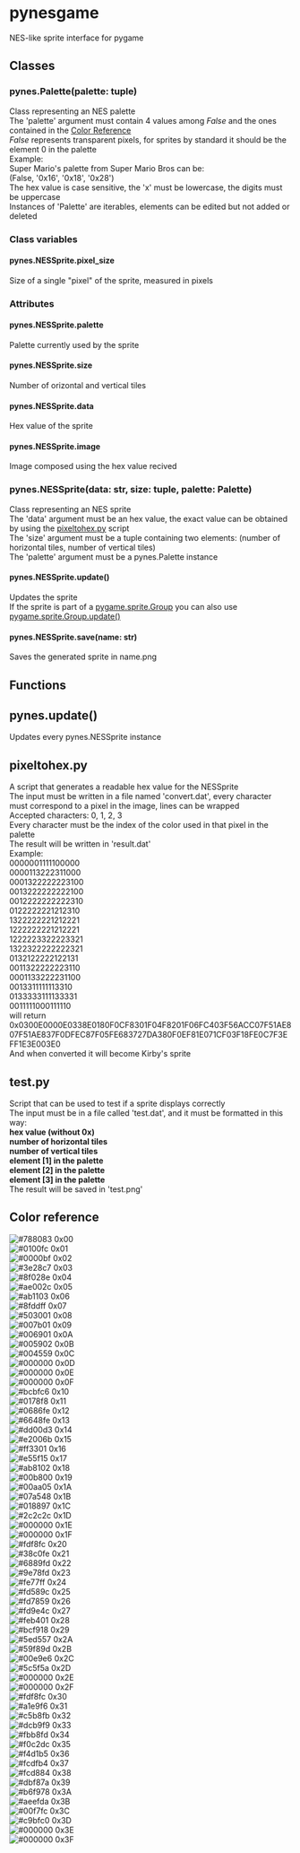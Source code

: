 # pynesgame
NES-like sprite interface for pygame

## Classes

### pynes.Palette(palette: tuple)
Class representing an NES palette<br>
The 'palette' argument must contain 4 values among _False_ and the ones contained in the [Color Reference](#Colorreference)<br>
_False_ represents transparent pixels, for sprites by standard it should be the element 0 in the palette<br>
Example:<br>
Super Mario's palette from Super Mario Bros can be:<br>
(False, '0x16', '0x18', '0x28')<br>
The hex value is case sensitive, the 'x' must be lowercase, the digits must be uppercase<br>
Instances of 'Palette' are iterables, elements can be edited but not added or deleted<br>

### Class variables
#### pynes.NESSprite.pixel_size
Size of a single "pixel" of the sprite, measured in pixels

### Attributes
#### pynes.NESSprite.palette
Palette currently used by the sprite
#### pynes.NESSprite.size
Number of orizontal and vertical tiles
#### pynes.NESSprite.data
Hex value of the sprite
#### pynes.NESSprite.image
Image composed using the hex value recived

### pynes.NESSprite(data: str, size: tuple, palette: Palette)
Class representing an NES sprite<br>
The 'data' argument must be an hex value, the exact value can be obtained by using the [pixeltohex.py](#pixeltohex.py) script<br>
The 'size' argument must be a tuple containing two elements: (number of horizontal tiles, number of vertical tiles)<br>
The 'palette' argument must be a pynes.Palette instance<br>
#### pynes.NESSprite.update()
Updates the sprite<br>
If the sprite is part of a [pygame.sprite.Group](https://www.pygame.org/docs/ref/sprite.html#pygame.sprite.Group) you can also use [pygame.sprite.Group.update()](https://www.pygame.org/docs/ref/sprite.html#pygame.sprite.Group.update)
#### pynes.NESSprite.save(name: str)
Saves the generated sprite in name.png<br>

## Functions

## pynes.update()
Updates every pynes.NESSprite instance

## pixeltohex.py
A script that generates a readable hex value for the NESSprite <br>
The input must be written in a file named 'convert.dat', every character must correspond to a pixel in the image, lines can be wrapped<br>
Accepted characters: 0, 1, 2, 3<br>
Every character must be the index of the color used in that pixel in the palette<br>
The result will be written in 'result.dat'<br>
Example:<br>
0000001111100000<br>
0000113222311000<br>
0001322222223100<br>
0013222222222100<br>
0012222222222310<br>
0122222221212310<br>
1322222221212221<br>
1222222221212221<br>
1222223322223321<br>
1322322222222321<br>
0132122222122131<br>
0011322222223110<br>
0001133222231100<br>
0013311111113310<br>
0133333111133331<br>
0011111000111110<br>
will return<br>
0x0300E0000E0338E0180F0CF8301F04F8201F06FC403F56ACC07F51AE807F51AE837F0DFEC87F05FE683727DA380F0EF81E071CF03F18FE0C7F3EFF1E3E003E0<br>
And when converted it will become Kirby's sprite

## test.py
Script that can be used to test if a sprite displays correctly<br>
The input must be in a file called 'test.dat', and it must be formatted in this way:<br>
__hex value (without 0x)__<br>
__number of horizontal tiles__<br>
__number of vertical tiles__<br>
__element [1] in the palette__<br>
__element [2] in the palette__<br>
__element [3] in the palette__<br>
The result will be saved in 'test.png'


## Color reference
![#788083](https://placehold.it/15/788083/000000?text=+) 0x00<br>
![#0100fc](https://placehold.it/15/0100fc/000000?text=+) 0x01<br>
![#0000bf](https://placehold.it/15/0000bf/000000?text=+) 0x02<br>
![#3e28c7](https://placehold.it/15/3e28c7/000000?text=+) 0x03<br>
![#8f028e](https://placehold.it/15/8f028e/000000?text=+) 0x04<br>
![#ae002c](https://placehold.it/15/ae002c/000000?text=+) 0x05<br>
![#ab1103](https://placehold.it/15/ab1103/000000?text=+) 0x06<br>
![#8fddff](https://placehold.it/15/8fddff/000000?text=+) 0x07<br>
![#503001](https://placehold.it/15/503001/000000?text=+) 0x08<br>
![#007b01](https://placehold.it/15/007b01/000000?text=+) 0x09<br>
![#006901](https://placehold.it/15/006901/000000?text=+) 0x0A<br>
![#005902](https://placehold.it/15/005902/000000?text=+) 0x0B<br>
![#004559](https://placehold.it/15/004559/000000?text=+) 0x0C<br>
![#000000](https://placehold.it/15/000000/000000?text=+) 0x0D<br>
![#000000](https://placehold.it/15/000000/000000?text=+) 0x0E<br>
![#000000](https://placehold.it/15/000000/000000?text=+) 0x0F<br>
![#bcbfc6](https://placehold.it/15/bcbfc6/000000?text=+) 0x10<br>
![#0178f8](https://placehold.it/15/0178f8/000000?text=+) 0x11<br>
![#0686fe](https://placehold.it/15/0686fe/000000?text=+) 0x12<br>
![#6648fe](https://placehold.it/15/6648fe/000000?text=+) 0x13<br>
![#dd00d3](https://placehold.it/15/dd00d3/000000?text=+) 0x14<br>
![#e2006b](https://placehold.it/15/e2006b/000000?text=+) 0x15<br>
![#ff3301](https://placehold.it/15/ff3301/000000?text=+) 0x16<br>
![#e55f15](https://placehold.it/15/e55f15/000000?text=+) 0x17<br>
![#ab8102](https://placehold.it/15/ab8102/000000?text=+) 0x18<br>
![#00b800](https://placehold.it/15/00b800/000000?text=+) 0x19<br>
![#00aa05](https://placehold.it/15/00aa05/000000?text=+) 0x1A<br>
![#07a548](https://placehold.it/15/07a548/000000?text=+) 0x1B<br>
![#018897](https://placehold.it/15/018897/000000?text=+) 0x1C<br>
![#2c2c2c](https://placehold.it/15/2c2c2c/000000?text=+) 0x1D<br>
![#000000](https://placehold.it/15/000000/000000?text=+) 0x1E<br>
![#000000](https://placehold.it/15/000000/000000?text=+) 0x1F<br>
![#fdf8fc](https://placehold.it/15/fdf8fc/000000?text=+) 0x20<br>
![#38c0fe](https://placehold.it/15/38c0fe/000000?text=+) 0x21<br>
![#6889fd](https://placehold.it/15/6889fd/000000?text=+) 0x22<br>
![#9e78fd](https://placehold.it/15/9e78fd/000000?text=+) 0x23<br>
![#fe77ff](https://placehold.it/15/fe77ff/000000?text=+) 0x24<br>
![#fd589c](https://placehold.it/15/fd589c/000000?text=+) 0x25<br>
![#fd7859](https://placehold.it/15/fd7859/000000?text=+) 0x26<br>
![#fd9e4c](https://placehold.it/15/fd9e4c/000000?text=+) 0x27<br>
![#feb401](https://placehold.it/15/feb401/000000?text=+) 0x28<br>
![#bcf918](https://placehold.it/15/bcf918/000000?text=+) 0x29<br>
![#5ed557](https://placehold.it/15/5ed557/000000?text=+) 0x2A<br>
![#59f89d](https://placehold.it/15/59f89d/000000?text=+) 0x2B<br>
![#00e9e6](https://placehold.it/15/00e9e6/000000?text=+) 0x2C<br>
![#5c5f5a](https://placehold.it/15/5c5f5a/000000?text=+) 0x2D<br>
![#000000](https://placehold.it/15/000000/000000?text=+) 0x2E<br>
![#000000](https://placehold.it/15/000000/000000?text=+) 0x2F<br>
![#fdf8fc](https://placehold.it/15/fdf8fc/000000?text=+) 0x30<br>
![#a1e9f6](https://placehold.it/15/a1e9f6/000000?text=+) 0x31<br>
![#c5b8fb](https://placehold.it/15/c5b8fb/000000?text=+) 0x32<br>
![#dcb9f9](https://placehold.it/15/dcb9f9/000000?text=+) 0x33<br>
![#fbb8fd](https://placehold.it/15/fbb8fd/000000?text=+) 0x34<br>
![#f0c2dc](https://placehold.it/15/f0c2dc/000000?text=+) 0x35<br>
![#f4d1b5](https://placehold.it/15/f4d1b5/000000?text=+) 0x36<br>
![#fcdfb4](https://placehold.it/15/fcdfb4/000000?text=+) 0x37<br>
![#fcd884](https://placehold.it/15/fcd884/000000?text=+) 0x38<br>
![#dbf87a](https://placehold.it/15/dbf87a/000000?text=+) 0x39<br>
![#b6f978](https://placehold.it/15/b6f978/000000?text=+) 0x3A<br>
![#aeefda](https://placehold.it/15/aeefda/000000?text=+) 0x3B<br>
![#00f7fc](https://placehold.it/15/00f7fc/000000?text=+) 0x3C<br>
![#c9bfc0](https://placehold.it/15/c9bfc0/000000?text=+) 0x3D<br>
![#000000](https://placehold.it/15/000000/000000?text=+) 0x3E<br>
![#000000](https://placehold.it/15/000000/000000?text=+) 0x3F<br>
